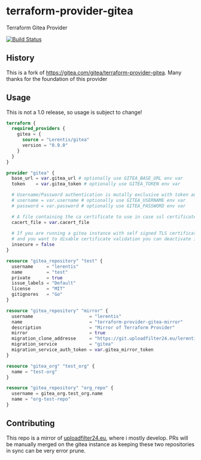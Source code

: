 # terraform-provider-gitea

Terraform Gitea Provider

[![Build Status](https://drone.uploadfilter24.eu/api/badges/lerentis/terraform-provider-gitea/status.svg)](https://drone.uploadfilter24.eu/lerentis/terraform-provider-gitea)

## History

This is a fork of https://gitea.com/gitea/terraform-provider-gitea. Many thanks for the foundation of this provider  

## Usage

This is not a 1.0 release, so usage is subject to change!

```terraform
terraform {
  required_providers {
    gitea = {
      source = "Lerentis/gitea"
      version = "0.9.0"
    }
  }
}

provider "gitea" {
  base_url = var.gitea_url # optionally use GITEA_BASE_URL env var
  token    = var.gitea_token # optionally use GITEA_TOKEN env var

  # Username/Password authentication is mutally exclusive with token authentication
  # username = var.username # optionally use GITEA_USERNAME env var
  # password = var.password # optionally use GITEA_PASSWORD env var

  # A file containing the ca certificate to use in case ssl certificate is not from a standard chain
  cacert_file = var.cacert_file 
  
  # If you are running a gitea instance with self signed TLS certificates
  # and you want to disable certificate validation you can deactivate it with this flag
  insecure = false 
}

resource "gitea_repository" "test" {
  username     = "lerentis"
  name         = "test"
  private      = true
  issue_labels = "Default"
  license      = "MIT"
  gitignores   = "Go"
}

resource "gitea_repository" "mirror" {
  username                     = "lerentis"
  name                         = "terraform-provider-gitea-mirror"
  description                  = "Mirror of Terraform Provider"
  mirror                       = true
  migration_clone_addresse     = "https://git.uploadfilter24.eu/lerentis/terraform-provider-gitea.git"
  migration_service            = "gitea"
  migration_service_auth_token = var.gitea_mirror_token
}

resource "gitea_org" "test_org" {
  name = "test-org"
}

resource "gitea_repository" "org_repo" {
  username = gitea_org.test_org.name
  name = "org-test-repo"
}

```

## Contributing

This repo is a mirror of [uploadfilter24.eu](https://git.uploadfilter24.eu/lerentis/terraform-provider-gitea), where i mostly develop. PRs will be manually merged on the gitea instance as keeping these two repositories in sync can be very error prune.
